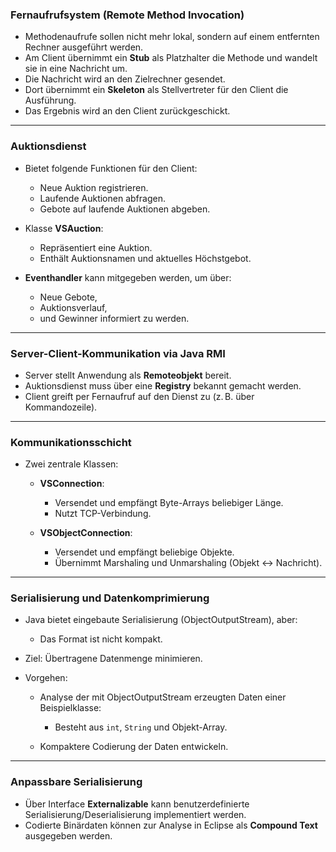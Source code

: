 ### Fernaufrufsystem (Remote Method Invocation)

* Methodenaufrufe sollen nicht mehr lokal, sondern auf einem entfernten Rechner ausgeführt werden.
* Am Client übernimmt ein **Stub** als Platzhalter die Methode und wandelt sie in eine Nachricht um.
* Die Nachricht wird an den Zielrechner gesendet.
* Dort übernimmt ein **Skeleton** als Stellvertreter für den Client die Ausführung.
* Das Ergebnis wird an den Client zurückgeschickt.

---

### Auktionsdienst

* Bietet folgende Funktionen für den Client:

  * Neue Auktion registrieren.
  * Laufende Auktionen abfragen.
  * Gebote auf laufende Auktionen abgeben.
* Klasse **VSAuction**:

  * Repräsentiert eine Auktion.
  * Enthält Auktionsnamen und aktuelles Höchstgebot.
* **Eventhandler** kann mitgegeben werden, um über:

  * Neue Gebote,
  * Auktionsverlauf,
  * und Gewinner informiert zu werden.

---

### Server-Client-Kommunikation via Java RMI

* Server stellt Anwendung als **Remoteobjekt** bereit.
* Auktionsdienst muss über eine **Registry** bekannt gemacht werden.
* Client greift per Fernaufruf auf den Dienst zu (z. B. über Kommandozeile).

---

### Kommunikationsschicht

* Zwei zentrale Klassen:

  * **VSConnection**:

    * Versendet und empfängt Byte-Arrays beliebiger Länge.
    * Nutzt TCP-Verbindung.
  * **VSObjectConnection**:

    * Versendet und empfängt beliebige Objekte.
    * Übernimmt Marshaling und Unmarshaling (Objekt <-> Nachricht).

---

### Serialisierung und Datenkomprimierung

* Java bietet eingebaute Serialisierung (ObjectOutputStream), aber:

  * Das Format ist nicht kompakt.
* Ziel: Übertragene Datenmenge minimieren.
* Vorgehen:

  * Analyse der mit ObjectOutputStream erzeugten Daten einer Beispielklasse:

    * Besteht aus `int`, `String` und Objekt-Array.
  * Kompaktere Codierung der Daten entwickeln.

---

### Anpassbare Serialisierung

* Über Interface **Externalizable** kann benutzerdefinierte Serialisierung/Deserialisierung implementiert werden.
* Codierte Binärdaten können zur Analyse in Eclipse als **Compound Text** ausgegeben werden.

